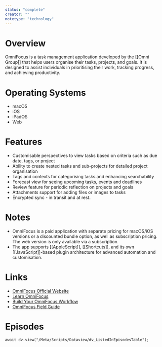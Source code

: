 ```yaml
---
status: "complete"
creator: ""
notetype: "technology"
---
```


# Overview  
OmniFocus is a task management application developed by the [[Omni Group]] that helps users organise their tasks, projects, and goals. It is designed to assist individuals in prioritising their work, tracking progress, and achieving productivity.

# Operating Systems  
- macOS
- iOS
- iPadOS
- Web

# Features  
- Customisable perspectives to view tasks based on criteria such as due date, tags, or project
- Ability to create nested tasks and sub-projects for detailed project organisation
- Tags and contexts for categorising tasks and enhancing searchability
- Forecast view for seeing upcoming tasks, events and deadlines
- Review feature for periodic reflection on projects and goals
- Attachments support for adding files or images to tasks
- Encrypted sync - in transit and at rest.

# Notes  
- OmniFocus is a paid application with separate pricing for macOS/iOS versions or a discounted bundle option, as well as subscription pricing. The web version is only available via a subscription.
- The app supports [[AppleScript]], [[Shortcuts]], and its own [[JavaScript]]-based plugin architecture for advanced automation and customisation.

# Links  
- [OmniFocus Official Website](https://www.omnigroup.com/omnifocus/)
- [Learn OmniFocus](https://learnomnifocus.com)
- [Build Your OmniFocus Workflow](https://omnifocusbook.com/home/)
- [OmniFocus Field Guide](https://learn.macsparky.com/p/omnifocus)


# Episodes
```dataviewjs
await dv.view("/Meta/Scripts/Dataview/dv_ListedInEpisodesTable");
```
